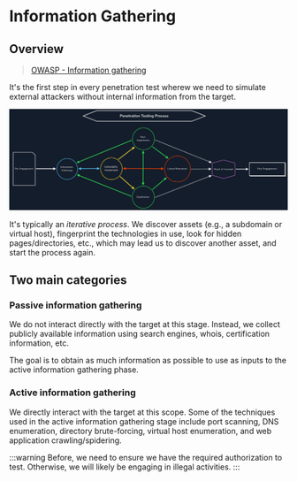 # Information Gathering

## Overview

> [OWASP - Information gathering](https://owasp.org/www-project-web-security-testing-guide/stable/4-Web_Application_Security_Testing/01-Information_Gathering/README)

It's the first step in every penetration test wherew we need to simulate external attackers without internal information from the target.

![pentesting process](image.png)

It's typically an _iterative process_. We discover assets (e.g., a subdomain or virtual host), fingerprint the technologies in use, look for hidden pages/directories, etc., which may lead us to discover another asset, and start the process again.

## Two main categories

### Passive information gathering

We do not interact directly with the target at this stage. Instead, we collect publicly available information using search engines, whois, certification information, etc.

The goal is to obtain as much information as possible to use as inputs to the active information gathering phase.

### Active information gathering

We directly interact with the target at this scope. Some of the techniques used in the active information gathering stage include port scanning, DNS enumeration, directory brute-forcing, virtual host enumeration, and web application crawling/spidering.

:::warning
Before, we need to ensure we have the required authorization to test. Otherwise, we will likely be engaging in illegal activities.
:::

